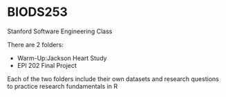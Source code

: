 # BIODS253
Stanford Software Engineering Class

There are 2 folders:

 - Warm-Up:Jackson Heart Study 
 - EPI 202 Final Project
 
 Each of the two folders include their own datasets and research questions to practice research fundamentals in R

